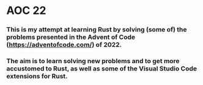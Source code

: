 # AOC 22

### This is my attempt at learning Rust by solving (some of) the problems presented in the Advent of Code (https://adventofcode.com/) of 2022.

### The aim is to learn solving new problems and to get more accustomed to Rust, as well as some of the Visual Studio Code extensions for Rust.
